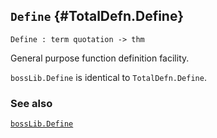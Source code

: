 ## `Define` {#TotalDefn.Define}


```
Define : term quotation -> thm
```



General purpose function definition facility.


`bossLib.Define` is identical to `TotalDefn.Define`.

### See also

[`bossLib.Define`](#bossLib.Define)

